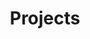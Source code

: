 ---
title: "Projects"
excerpt: Projects I've worked on (or that I'm still working on)
layout: collection
header:
  overlay_image: mineirao.png
  overlay_filter: 0.3

permalink: /projects/
collection: projects
entries_layout: grid
classes: wide
author_profile: true
---